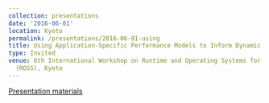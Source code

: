 ```yaml
---
collection: presentations
date: '2016-06-01'
location: Kyoto
permalink: /presentations/2016-06-01-using
title: Using Application-Specific Performance Models to Inform Dynamic Scheduling
type: Invited
venue: 6th International Workshop on Runtime and Operating Systems for Supercomputers
  (ROSS), Kyoto
---
```


[Presentation materials](http://www.mcs.anl.gov/events/workshops/ross/2016/)

